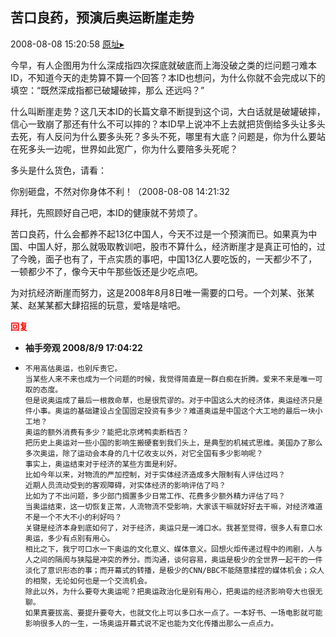 ## 苦口良药，预演后奥运断崖走势
2008-08-08 15:20:58
[原址▸](http://www.fxgan.com/chan_time/2008_07_12/1044.htm)



今早，有人企图用为什么深成指四次探底就破底而上海没破之类的烂问题刁难本ID，不知道今天的走势算不算一个回答？本ID也想问，为什么你就不会完成以下的填空：“既然深成指都已破罐破摔，那么 还远吗？”

什么叫断崖走势？这几天本ID的长篇文章不断提到这个词，大白话就是破罐破摔，信心一致崩了那还有什么不可以摔的？本ID早上说冲不上去就把货倒给多头让多头去死，有人反问为什么要多头死？多头不死，哪里有大底？问题是，你为什么要站在死多头一边呢，世界如此宽广，你为什么要陪多头死呢？

多头是什么货色，请看：

你别砸盘，不然对你身体不利！（2008-08-08 14:21:32

拜托，先照顾好自己吧，本ID的健康就不劳烦了。

苦口良药，什么会都养不起13亿中国人，今天不过是一个预演而已。如果真为中国、中国人好，那么就吸取教训吧，股市不算什么，经济断崖才是真正可怕的，过了今晚，面子也有了，干点实质的事吧，中国13亿人要吃饭的，一天都少不了，一顿都少不了，像今天中午那些饭还是少吃点吧。

为对抗经济断崖而努力，这是2008年8月8日唯一需要的口号。一个刘某、张某某、赵某某都大肆招摇的玩意，爱啥是啥吧。




<font color='red'>**回复**</font>


- **袖手旁观 2008/8/9 17:04:22**
- ```
  不用高估奥运，也别斥责它。
  当某些人来不来也成为一个问题的时候，我觉得简直是一群白痴在折腾。爱来不来是唯一可取的态度。
  但是说奥运成了最后一根救命草，也是很荒谬的。对于中国这么大的经济体，奥运经济只是件小事。奥运的基础建设占全国固定投资有多少？难道奥运是中国这个大工地的最后一块小工地？
  奥运的额外消费有多少？能把北京烤鸭卖断档否？
  把历史上奥运对一些小国的影响生搬硬套到我们头上，是典型的机械式思维。美国办了那么多次奥运，除了运动会本身的几十亿收支以外，对它全国有多少影响呢？
  事实上，奥运结束对于经济的某些方面是利好。
  比如今年以来，对物流的严加控制，对于实体经济造成多大限制有人评估过吗？
  近期人员流动受到的客观障碍，对实体经济的影响评估了吗？
  比如为了不出问题，多少部门搁置多少日常工作、花费多少额外精力评估了吗？
  当奥运结束，这一切恢复正常，人流物流不受影响，大家该干嘛就好好去干嘛，对经济难道不是一个不大不小的利好吗？
  关键是经济本身到底如何了，对于经济，奥运只是一滩口水。我甚至觉得，很多人有意口水奥运，多少有点别有用心。
  相比之下，我宁可口水一下奥运的文化意义、媒体意义。回想火炬传递过程中的闹剧，人与人之间的隔阂与狭隘是冲突的养分。而沟通，谈何容易，奥运是极少的全世界一起干的一件淡化了意识形态的事；而开幕式的转播，是极少的CNN/BBC不能随意揉捏的媒体机会；众人的相聚，无论如何也是一个交流机会。
  除此以外，为什么要夸大奥运呢？把奥运政治化是别有用心，把奥运的经济影响夸大也很无聊。
  如果真要拔高、要提升要夸大，也就文化上可以多口水一点了。一本好书、一场电影就可能影响很多人的一生，一场奥运开幕式说不定也能为文化传播出那么一点点力。
  ```
